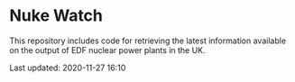 # Nuke Watch

This repository includes code for retrieving the latest information available on the output of EDF nuclear power plants in the UK.

Last updated: 2020-11-27 16:10